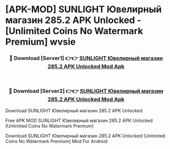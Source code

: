 # [APK-MOD] SUNLIGHT  Ювелирный магазин 285.2 APK Unlocked - [Unlimited Coins No Watermark Premium] wvsie



<div align="center">
<h3>🔴 Download [Server1] 👉👉 <a href="https://momento.my/?title=SUNLIGHT__Ювелирный_магазин_285.2_APK_Unlocked">SUNLIGHT  Ювелирный магазин 285.2 APK Unlocked Mod Apk</a></h3><br>

<h3>🔴 Download [Server2] 👉👉 <a href="https://momento.my/?title=SUNLIGHT__Ювелирный_магазин_285.2_APK_Unlocked">SUNLIGHT  Ювелирный магазин 285.2 APK Unlocked Mod Apk</a></h3>
</div>



Download SUNLIGHT  Ювелирный магазин 285.2 APK Unlocked 

Free APK MOD SUNLIGHT  Ювелирный магазин 285.2 APK Unlocked [Unlimited Coins No Watermark Premium]

Download SUNLIGHT  Ювелирный магазин 285.2 APK Unlocked [Unlimited Coins No Watermark Premium] Mod For Android
